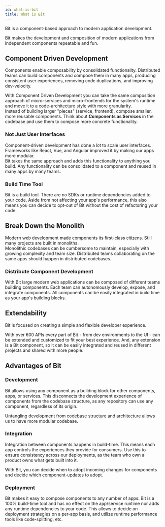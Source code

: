 ```yaml
---
id: what-is-bit
title: What is Bit
---
```


Bit is a component-based approach to modern application development.

Bit makes the development and composition of modern applications from independent components repeatable and fun.

## Component Driven Development

Components enable composability by consolidated functionality. Distributed teams can build components and compose them in many apps, producing consistent user experiences, removing code duplications, and improving dev-velocity.

With Component Driven Development you can take the same composition approach of micro-services and micro-frontends for the system's runtime and move it to a code-architecture style with more granularity.  
Instead of building larger "pieces" (service, frontend), compose smaller, more reusable components. Think about **Components as Services** in the codebase and use them to compose more concrete functionality.

### Not Just User Interfaces

Component-driven development has done a lot to scale user interfaces. Frameworks like React, Vue, and Angular improved it by making our apps more modular.  
Bit takes the same approach and adds this functionality to anything you build. Any functionality can be consolidated to a component and reused in many apps by many teams.

### Build Time Tool

Bit is a build tool. There are no SDKs or runtime dependencies added to your code. Aside from not affecting your app's performance, this also means you can decide to opt-out of Bit without the cost of refactoring your code.

## Break Down the Monolith

Modern web development made components its first-class citizens. Still many projects are built in monoliths.  
Monolithic codebases can be cumbersome to maintain, especially with growing complexity and team size. Distributed teams collaborating on the same apps should happen in distributed codebases.

### Distribute Component Development

With Bit large modern web applications can be composed of different teams building components. Each team can autonomously develop, expose, and integrate components. All components can be easily integrated in build time as your app's building blocks.

## Extendability

Bit is focused on creating a simple and flexible developer experience.

With over 600 APIs every part of Bit - from dev environments to the UI - can be extended and customized to fit your best experience. And, any extension is a Bit component, so it can be easily integrated and reused in different projects and shared with more people.

## Advantages of Bit

### Development

Bit allows using any component as a building block for other components, apps, or services. This disconnects the development experience of components from the codebase structure, as any repository can use any component, regardless of its origin.

Untangling development from codebase structure and architecture allows us to have more modular codebase.

### Integration

Integration between components happens in build-time. This means each app controls the experiences they provide for consumers. Use this to ensure consistency across our deployments, as the team who own a product owns what gets built into it.

With Bit, you can decide when to adopt incoming changes for components and decide which component-updates to adopt.

### Deployment

Bit makes it easy to compose components to any number of apps. Bit is a 100% build-time tool and has no effect on the app/service runtime nor adds any runtime dependencies to your code. This allows to decide on deployment strategies on a per-app basis, and utilize runtime performance tools like code-splitting, etc.
